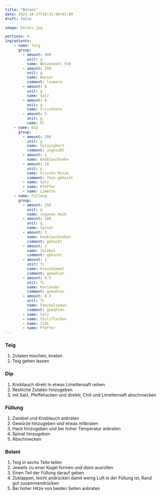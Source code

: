 ```yaml
---
title: "Bolani"
date: 2023-10-17T19:31:00+01:00
draft: false

image: bolani.jpg

portions: 6
ingredients:
    - name: Teig
      group:
        - amount: 400
          unit: g
          name: Weizenmehl 550
        - amount: 250
          unit: g
          name: Wasser
          comment: lauwarm
        - amount: 6
          unit: g
          name: Salz
        - amount: 6
          unit: g
          name: Frischhefe
        - amount: 5
          unit: g
          name: Öl
    - name: Dip
      group:
        - amount: 200
          unit: g
          name: Sojajoghurt
          comment: ungesüßt
        - amount: 1
          name: Knoblauchzehe
        - amount: 10
          unit: g
          name: Frische Minze
          comment: fein gehackt
        - name: Salz
        - name: Pfeffer
        - name: Limette
    - name: Füllung
      group:
        - amount: 250
          unit: g
          name: veganes Hack
        - amount: 100
          unit: g
          name: Spinat
        - amount: 3
          name: Knoblauchzehen
          comment: gehackt
        - amount: 1
          name: Zwiebel
          comment: gehackt
        - amount: 2
          unit: TL
          name: Kreuzkümmel
          comment: gemahlen
        - amount: 0.5
          unit: TL
          name: Koriander
          comment: gemahlen
        - amount: 0.5
          unit: TL
          name: Fenchelsamen
          comment: gemahlen
        - name: Salz
        - name: Chiliflocken
        - name: Zimt
        - name: Pfeffer
---
```


### Teig

1. Zutaten mischen, kneten
2. Teig gehen lassen

### Dip

1. Knoblauch direkt in etwas Limettensaft reiben
2. Restliche Zutaten hinzugeben
3. mit Salz, Pfeffehacken und direktr, Chili und Limettensaft abschmecken

### Füllung

1. Zwiebel und Knoblauch anbraten
2. Gewürze hinzugeben und etwas mitbraten
3. Hack hinzugeben und bei hoher Temperatur anbraten
4. Spinat hinzugeben
5. Abschmecken

### Bolani

1. Teig in sechs Teile teilen
2. Jeweils zu einer Kugel formen und dünn ausrollen
3. Einen Teil der Füllung darauf geben
4. Zuklappen, leicht andrücken damit wenig Luft in der Füllung ist, Rand gut zusammendrücken
5. Bei hoher Hitze von beiden Seiten anbraten